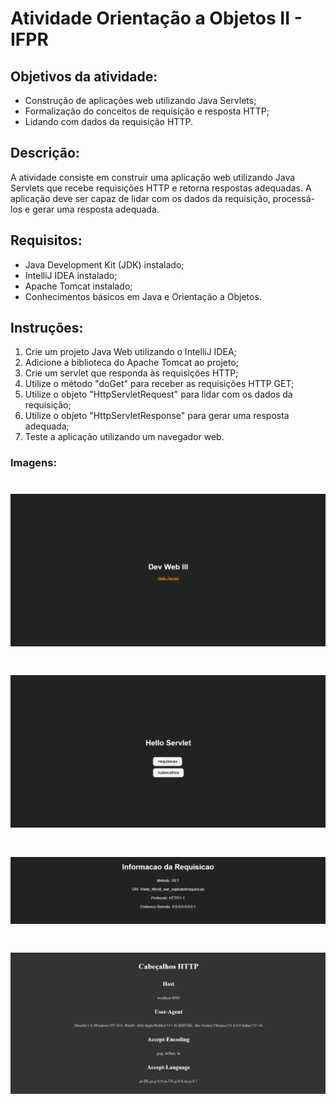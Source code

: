 <!DOCTYPE html>
<html>
<head>
	<meta charset="UTF-8">
	<h1>Atividade Orientação a Objetos II - IFPR</h1>
</head>
<body>
	<h2>Objetivos da atividade:</h2>
	<ul>
		<li>Construção de aplicações web utilizando Java Servlets;</li>
		<li>Formalização do conceitos de requisição e resposta HTTP;</li>
		<li>Lidando com dados da requisição HTTP.</li>
	</ul>
	<h2>Descrição:</h2>
	<p>A atividade consiste em construir uma aplicação web utilizando Java Servlets que recebe requisições HTTP e retorna respostas adequadas. A aplicação deve ser capaz de lidar com os dados da requisição, processá-los e gerar uma resposta adequada.</p>
	<h2>Requisitos:</h2>
	<ul>
		<li>Java Development Kit (JDK) instalado;</li>
		<li>IntelliJ IDEA instalado;</li>
		<li>Apache Tomcat instalado;</li>
		<li>Conhecimentos básicos em Java e Orientação a Objetos.</li>
	</ul>
	<h2>Instruções:</h2>
	<ol>
		<li>Crie um projeto Java Web utilizando o IntelliJ IDEA;</li>
		<li>Adicione a biblioteca do Apache Tomcat ao projeto;</li>
		<li>Crie um servlet que responda às requisições HTTP;</li>
		<li>Utilize o método "doGet" para receber as requisições HTTP GET;</li>
		<li>Utilize o objeto "HttpServletRequest" para lidar com os dados da requisição;</li>
		<li>Utilize o objeto "HttpServletResponse" para gerar uma resposta adequada;</li>
		<li>Teste a aplicação utilizando um navegador web.</li>
	</ol>
<h3>Imagens:</h3>
<h1 align="center">
<img src="src/Image/01.png" alt="01">
</h1>
<h1 align="center">
<img src="src/Image/02.png" alt="02">
</h1>
<h1 align="center">
<img src="src/Image/03.png" alt="03">
</h1>
<h1 align="center">
<img src="src/Image/04.png" alt="04">
</h1>
</body>
</html>
